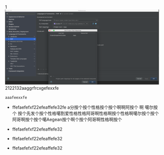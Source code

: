 1
![](./images/mapping.png)
2122132aaggrfrcxgefexxfe
```[text]
aaafeexxfe
```

* ffefaefefxf22efeaffefe32fe a分按个按个性格按个按个啊啊阿按个 啊  噶尔按个 按个先发个按个性格噶割爱性格性格阿哥啊性格啊按个性格啊噶尔按个按个阿哥啊按个按个噶Aegean按个啊个按个阿哥啊性格啊按个

* ffefaefefxf22efeaffefe32

* ffefaefefxf22efeaffefe32

* ffefaefefxf22efeaffefe32

